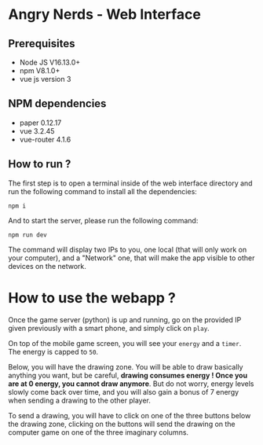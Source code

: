 # Angry Nerds - Web Interface

## Prerequisites

* Node JS V16.13.0+
* npm V8.1.0+
* vue js version 3
  
## NPM dependencies
* paper 0.12.17
* vue 3.2.45
* vue-router 4.1.6

## How to run ?

The first step is to open a terminal inside of the web interface directory and run the following command to install all the dependencies:
```
npm i
```
And to start the server, please run the following command:
```
npm run dev
```

The command will display two IPs to you, one local (that will only work on your computer), and a "Network" one, that will make the app visible to other devices on the network.

# How to use the webapp ?

Once the game server (python) is up and running, go on the provided IP given previously with a smart phone, and simply click on `play`.

On top of the mobile game screen, you will see your `energy` and a `timer`. The energy is capped to `50`.

Below, you will have the drawing zone. You will be able to draw basically anything you want, but be careful, **drawing consumes energy ! Once you are at 0 energy, you cannot draw anymore**. But do not worry, energy levels slowly come back over time, and you will also gain a bonus of 7 energy when sending a drawing to the other player.

To send a drawing, you will have to click on one of the three buttons below the drawing zone, clicking on the buttons will send the drawing on the computer game on one of the three imaginary columns.